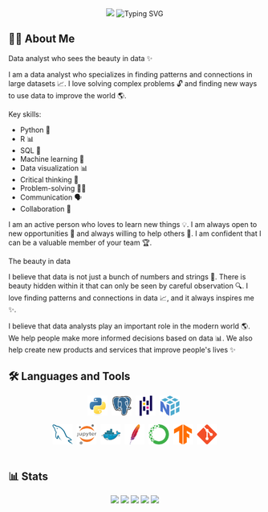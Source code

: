 <div id="header" align="center">
<img src="https://capsule-render.vercel.app/api?type=waving&color=41B883FF&height=256&section=header&text=Hello%20World!&fontSize=75&animation=fadeIn&fontAlignY=38&desc=Welcome%20to%20my%20GitHub%20profile!%20Put%20stars,%20fork%20and%20contribute!&descAlignY=51&descAlign=62" />
<img src="https://readme-typing-svg.herokuapp.com?font=Fira+Code&size=30&duration=4000&pause=100&color=41B883&center=true&vCenter=true&random=false&width=435&lines=I'm+Akmal;and+I+%E2%9D%A4%EF%B8%8F+DATA!" alt="Typing SVG" />
</div>



<h2> 👨‍💻 About Me </h2>

Data analyst who sees the beauty in data ✨

I am a data analyst who specializes in finding patterns and connections in large datasets 📈. I love solving complex problems 🔓 and finding new ways to use data to improve the world 🌎.

Key skills:
<ul>
<li>Python 🐍</li>
<li>R 📊</li>
<li>SQL 💾</li>
<li>Machine learning 🤖</li>
<li>Data visualization 📊</li>
<li>Critical thinking 🤔</li>
<li>Problem-solving 🕵️‍♂️</li>
<li>Communication 🗣️</li>
<li>Collaboration 🤝</li>
</ul>

I am an active person who loves to learn new things 💡. I am always open to new opportunities 🚀 and always willing to help others 🤝. I am confident that I can be a valuable member of your team 🏆.

The beauty in data

I believe that data is not just a bunch of numbers and strings 📝. There is beauty hidden within it that can only be seen by careful observation 🔍. I love finding patterns and connections in data 📈, and it always inspires me ✨.

I believe that data analysts play an important role in the modern world 🌎. We help people make more informed decisions based on data 📊. We also help create new products and services that improve people's lives ✨

<h2> 🛠️ Languages and Tools </h2>
<div align="center">
  <img src="https://github.com/devicons/devicon/blob/master/icons/python/python-original.svg" title="Python" alt="Python" width="40" height="40"/>&nbsp;
  <img src="https://github.com/devicons/devicon/blob/master/icons/postgresql/postgresql-original.svg" title="PostgreSQL" alt="PostgreSQL" width="40" height="40"/>&nbsp;
  <img src="https://github.com/devicons/devicon/blob/master/icons/pandas/pandas-original.svg" title="Pandas" alt="Pandas" width="40" height="40"/>&nbsp;
  <img src="https://github.com/devicons/devicon/blob/master/icons/numpy/numpy-original.svg" title="NumPy" alt="NumPy" width="40" height="40"/>&nbsp;

  <img src="https://github.com/devicons/devicon/blob/master/icons/mysql/mysql-original.svg" title="MySQL"  alt="MySQL" width="40" height="40"/>&nbsp;
  <img src="https://github.com/devicons/devicon/blob/master/icons/jupyter/jupyter-original-wordmark.svg" title="Jupyter" alt="Jupyter" width="40" height="40"/>&nbsp;
  <img src="https://github.com/devicons/devicon/blob/master/icons/docker/docker-original.svg"  title="Docker" alt="Docker" width="40" height="40"/>&nbsp;
  <img src="https://github.com/devicons/devicon/blob/master/icons/apache/apache-original.svg" title="Apache" alt="Apache" width="40" height="40"/>&nbsp;
  <img src="https://github.com/devicons/devicon/blob/master/icons/anaconda/anaconda-original.svg" title="Anaconda" alt="Anaconda" width="40" height="40"/>&nbsp;
  <img src="https://github.com/devicons/devicon/blob/master/icons/tensorflow/tensorflow-original.svg" title="TensorFlow" alt="TensorFlow" width="40" height="40"/>&nbsp;
  <img src="https://github.com/devicons/devicon/blob/master/icons/git/git-original.svg" title="Git" alt="Git" width="40" height="40"/><br/><br/>
</div>

<h2> 📊 Stats </h2>
<div align="center">
<img src="https://github-profile-summary-cards.vercel.app/api/cards/profile-details?username=elKokos&theme=vue"/>
<img src="http://github-profile-summary-cards.vercel.app/api/cards/repos-per-language?username=elKokos&theme=vue"/>
<img src="https://github-profile-summary-cards.vercel.app/api/cards/most-commit-language?username=elKokos&theme=vue"/>
<img src="https://github-profile-summary-cards.vercel.app/api/cards/stats?username=elKokos&theme=vue"/>
<img src="https://github-profile-summary-cards.vercel.app/api/cards/productive-time?username=elKokos&theme=vue"/>
</div>



<!--
leetcode
[![KnlnKS's LeetCode stats](https://leetcode-stats-six.vercel.app/api?username=KnlnKS&theme=dark)](https://github.com/KnlnKS/leetcode-stats)



-->
